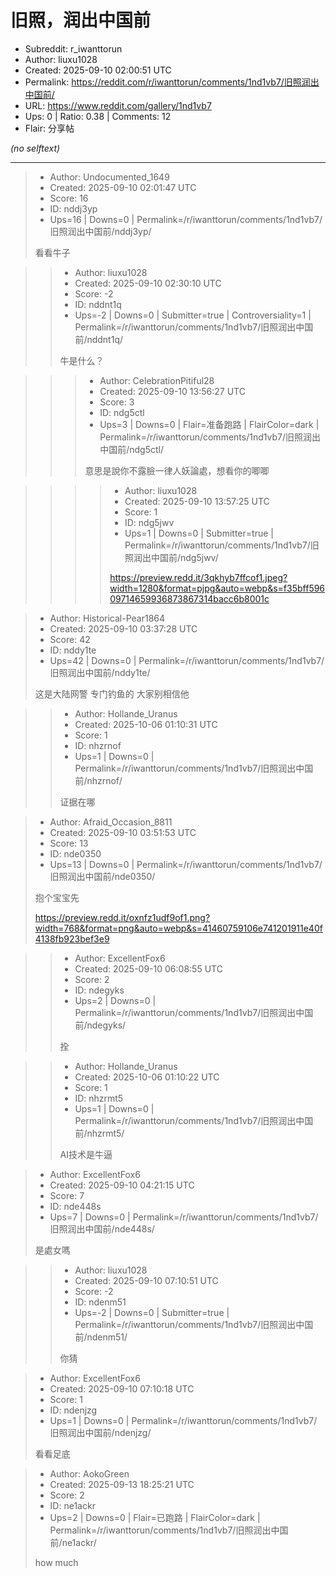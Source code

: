 # 旧照，润出中国前

- Subreddit: r_iwanttorun
- Author: liuxu1028
- Created: 2025-09-10 02:00:51 UTC
- Permalink: https://reddit.com/r/iwanttorun/comments/1nd1vb7/旧照润出中国前/
- URL: https://www.reddit.com/gallery/1nd1vb7
- Ups: 0 | Ratio: 0.38 | Comments: 12
- Flair: 分享帖

_(no selftext)_

---

> - Author: Undocumented_1649
> - Created: 2025-09-10 02:01:47 UTC
> - Score: 16
> - ID: nddj3yp
> - Ups=16 | Downs=0 | Permalink=/r/iwanttorun/comments/1nd1vb7/旧照润出中国前/nddj3yp/
>
> 看看牛子

>> - Author: liuxu1028
>> - Created: 2025-09-10 02:30:10 UTC
>> - Score: -2
>> - ID: nddnt1q
>> - Ups=-2 | Downs=0 | Submitter=true | Controversiality=1 | Permalink=/r/iwanttorun/comments/1nd1vb7/旧照润出中国前/nddnt1q/
>>
>> 牛是什么？

>>> - Author: CelebrationPitiful28
>>> - Created: 2025-09-10 13:56:27 UTC
>>> - Score: 3
>>> - ID: ndg5ctl
>>> - Ups=3 | Downs=0 | Flair=准备跑路 | FlairColor=dark | Permalink=/r/iwanttorun/comments/1nd1vb7/旧照润出中国前/ndg5ctl/
>>>
>>> 意思是說你不露臉一律人妖論處，想看你的唧唧

>>>> - Author: liuxu1028
>>>> - Created: 2025-09-10 13:57:25 UTC
>>>> - Score: 1
>>>> - ID: ndg5jwv
>>>> - Ups=1 | Downs=0 | Submitter=true | Permalink=/r/iwanttorun/comments/1nd1vb7/旧照润出中国前/ndg5jwv/
>>>>
>>>> https://preview.redd.it/3qkhyb7ffcof1.jpeg?width=1280&format=pjpg&auto=webp&s=f35bff59609714659936873867314bacc6b8001c

> - Author: Historical-Pear1864
> - Created: 2025-09-10 03:37:28 UTC
> - Score: 42
> - ID: nddy1te
> - Ups=42 | Downs=0 | Permalink=/r/iwanttorun/comments/1nd1vb7/旧照润出中国前/nddy1te/
>
> 这是大陆网警
> 专门钓鱼的
> 大家别相信他

>> - Author: Hollande_Uranus
>> - Created: 2025-10-06 01:10:31 UTC
>> - Score: 1
>> - ID: nhzrnof
>> - Ups=1 | Downs=0 | Permalink=/r/iwanttorun/comments/1nd1vb7/旧照润出中国前/nhzrnof/
>>
>> 证据在哪

> - Author: Afraid_Occasion_8811
> - Created: 2025-09-10 03:51:53 UTC
> - Score: 13
> - ID: nde0350
> - Ups=13 | Downs=0 | Permalink=/r/iwanttorun/comments/1nd1vb7/旧照润出中国前/nde0350/
>
> 抱个宝宝先
> 
> https://preview.redd.it/oxnfz1udf9of1.png?width=768&format=png&auto=webp&s=41460759106e741201911e40f4138fb923bef3e9

>> - Author: ExcellentFox6
>> - Created: 2025-09-10 06:08:55 UTC
>> - Score: 2
>> - ID: ndegyks
>> - Ups=2 | Downs=0 | Permalink=/r/iwanttorun/comments/1nd1vb7/旧照润出中国前/ndegyks/
>>
>> 拴

>> - Author: Hollande_Uranus
>> - Created: 2025-10-06 01:10:22 UTC
>> - Score: 1
>> - ID: nhzrmt5
>> - Ups=1 | Downs=0 | Permalink=/r/iwanttorun/comments/1nd1vb7/旧照润出中国前/nhzrmt5/
>>
>> AI技术是牛逼

> - Author: ExcellentFox6
> - Created: 2025-09-10 04:21:15 UTC
> - Score: 7
> - ID: nde448s
> - Ups=7 | Downs=0 | Permalink=/r/iwanttorun/comments/1nd1vb7/旧照润出中国前/nde448s/
>
> 是處女嗎

>> - Author: liuxu1028
>> - Created: 2025-09-10 07:10:51 UTC
>> - Score: -2
>> - ID: ndenm51
>> - Ups=-2 | Downs=0 | Submitter=true | Permalink=/r/iwanttorun/comments/1nd1vb7/旧照润出中国前/ndenm51/
>>
>> 你猜

> - Author: ExcellentFox6
> - Created: 2025-09-10 07:10:18 UTC
> - Score: 1
> - ID: ndenjzg
> - Ups=1 | Downs=0 | Permalink=/r/iwanttorun/comments/1nd1vb7/旧照润出中国前/ndenjzg/
>
> 看看足底

> - Author: AokoGreen
> - Created: 2025-09-13 18:25:21 UTC
> - Score: 2
> - ID: ne1ackr
> - Ups=2 | Downs=0 | Flair=已跑路 | FlairColor=dark | Permalink=/r/iwanttorun/comments/1nd1vb7/旧照润出中国前/ne1ackr/
>
> how much
